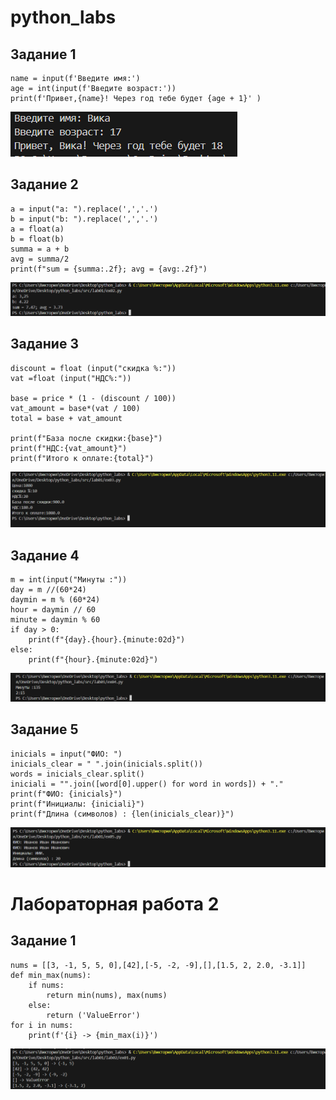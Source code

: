 # python_labs
## Задание 1
```
name = input(f'Введите имя:')
age = int(input(f'Введите возраст:'))
print(f'Привет,{name}! Через год тебе будет {age + 1}' )
```

![alt text](images/ex01.png)

## Задание 2
```
a = input("a: ").replace(',','.')
b = input("b: ").replace(',','.')
a = float(a)
b = float(b)
summa = a + b
avg = summa/2
print(f"sum = {summa:.2f}; avg = {avg:.2f}")
```
![alt text](images/ex02.png)

## Задание 3
``` price = float (input("Цена:"))
discount = float (input("скидка %:"))
vat =float (input("НДС%:"))

base = price * (1 - (discount / 100))
vat_amount = base*(vat / 100)
total = base + vat_amount

print(f"База после скидки:{base}")
print(f"НДС:{vat_amount}")
print(f"Итого к оплате:{total}")
```
![alt text](images/ex03.png)
## Задание 4
```
m = int(input("Минуты :"))
day = m //(60*24)
daymin = m % (60*24)
hour = daymin // 60
minute = daymin % 60
if day > 0:
    print(f"{day}.{hour}.{minute:02d}")
else:
    print(f"{hour}.{minute:02d}")

```
![alt text](images/ex04.png)

## Задание 5
``` 
inicials = input("ФИО: ")
inicials_clear = " ".join(inicials.split())
words = inicials_clear.split()
iniciali = "".join([word[0].upper() for word in words]) + "."
print(f"ФИО: {inicials}")
print(f"Инициалы: {iniciali}")
print(f"Длина (символов) : {len(inicials_clear)}")

```
![alt text](images/ex05.png)

# Лабораторная работа 2
## Задание 1
```
nums = [[3, -1, 5, 5, 0],[42],[-5, -2, -9],[],[1.5, 2, 2.0, -3.1]]
def min_max(nums):
    if nums:
        return min(nums), max(nums)
    else:
        return ('ValueError')
for i in nums:
    print(f'{i} -> {min_max(i)}')
 ```
![alt text](images/lab02/ex01.png)